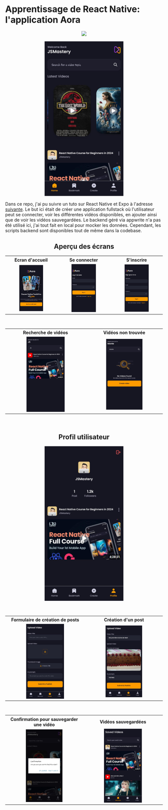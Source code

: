 # Apprentissage de React Native: l'application Aora

<p align="center">
  <a href="https://skillicons.dev">
    <img src="https://skillicons.dev/icons?i=ts,react,tailwind" />
  </a>
</p>

<p align="center">
   <img src="assets/images/readme/homepage.jpg" width="50%">
</p>

Dans ce repo, j'ai pu suivre un tuto sur React Native et Expo à l'adresse [suivante](https://www.youtube.com/watch?v=ZBCUegTZF7M). Le but ici était de créer une application fullstack où l'utilisateur peut se connecter, voir les différentes vidéos disponibles, en ajouter ainsi que de voir les vidéos sauvegardées. Le backend géré via appwrite n'a pas été utilisé ici, j'ai tout fait en local pour mocker les données. Cependant, les scripts backend sont disponibles tout de même dans la codebase.

<h2 align="center">Aperçu des écrans</h2>

<table align="center">
   <tr>
      <th>Ecran d'accueil</th>
      <th>Se connecter</th>
      <th>S'inscrire</th>
   </tr>
   <tr>
      <td align="center"><img src="assets/images/readme/welcome.jpg" width="50%"></td>
      <td align="center"><img src="assets/images/readme/login.jpg" width="50%"></td>
      <td align="center"><img src="assets/images/readme/signup.jpg" width="50%"></td>
   </tr>
</table>

<br>

<table align="center">
   <tr>
      <th>Recherche de vidéos</th>
      <th>Vidéos non trouvée</th>
   </tr>
   <tr>
      <td align="center"><img src="assets/images/readme/search-200.jpg" width="50%"></td>
      <td align="center"><img src="assets/images/readme/search-404.jpg" width="50%"></td>
   </tr>
</table>

<br>

<h2 align="center">Profil utilisateur</h2>
<p align="center">
   <img src="assets/images/readme/profile.jpg" width="50%">
</p>

<br>

<table align="center">
   <tr>
      <th>Formulaire de création de posts</th>
      <th>Création d'un post</th>
   </tr>
   <tr>
      <td align="center"><img src="assets/images/readme/create-form.jpg" width="50%"></td>
      <td align="center"><img src="assets/images/readme/create-post.jpg" width="50%"></td>
   </tr>
</table>

<br>

<table align="center">
   <tr>
      <th>Confirmation pour sauvegarder une vidéo</th>
      <th>Vidéos sauvegardées</th>
   </tr>
   <tr>
      <td align="center"><img src="assets/images/readme/alert-bookmark.jpg" width="50%"></td>
      <td align="center"><img src="assets/images/readme/saved-videos.jpg" width="50%"></td>
   </tr>
</table>
